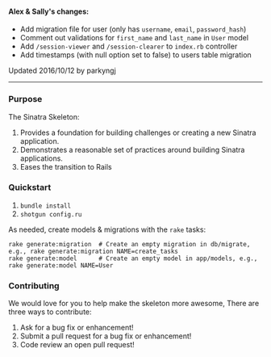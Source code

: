 #### Alex & Sally's changes:

* Add migration file for user (only has `username`, `email`, `password_hash`)
* Comment out validations for `first_name` and `last_name` in `User` model
* Add `/session-viewer` and `/session-clearer` to `index.rb` controller
* Add timestamps (with null option set to false) to users table migration

Updated 2016/10/12 by parkyngj

----

### Purpose
The Sinatra Skeleton:

1. Provides a foundation for building challenges or creating a new Sinatra application.
2. Demonstrates a reasonable set of practices around building Sinatra applications.
3. Eases the transition to Rails

### Quickstart

1.  `bundle install`
2.  `shotgun config.ru`

As needed, create models & migrations with the `rake` tasks:

```
rake generate:migration  # Create an empty migration in db/migrate, e.g., rake generate:migration NAME=create_tasks
rake generate:model      # Create an empty model in app/models, e.g., rake generate:model NAME=User
```

### Contributing

We would love for you to help make the skeleton more awesome, There are three ways to contribute:

1. Ask for a bug fix or enhancement!
2. Submit a pull request for a bug fix or enhancement!
3. Code review an open pull request!

